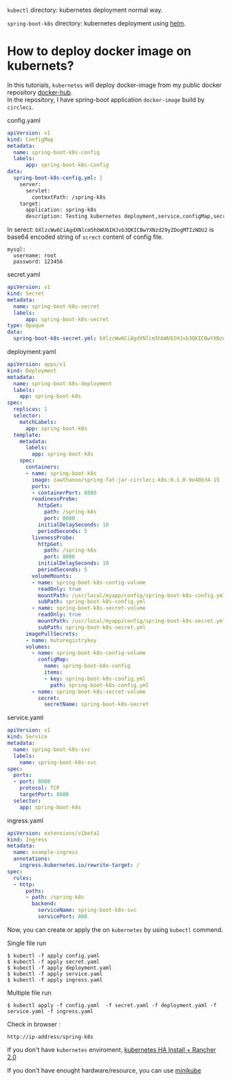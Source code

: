 `kubectl` directory: kubernetes deployment normal way.

`spring-boot-k8s` directory: kubernetes deployment using [helm](https://helm.sh/).

# How to deploy docker image on kubernets?

In this tutorials, `kubernetes` will deploy docker-image from my public docker repository [docker-hub](https://cloud.docker.com/repository/registry-1.docker.io/zawthanoo/spring-fat-jar-circleci-k8s).  
In the repository, I have spring-boot application `docker-image` build by `circleci`.

config.yaml
```yml
apiVersion: v1
kind: ConfigMap
metadata:
  name: spring-boot-k8s-config
  labels:
      app: spring-boot-k8s-config
data:
  spring-boot-k8s-config.yml: |
    server:
      servlet:
        contextPath: /spring-k8s
    target:
      application: spring-k8s
      description: Testing kubernetes deployment,service,configMap,secret,ingress.
```

In serect:
`bXlzcWw6CiAgdXNlcm5hbWU6IHJvb3QKICBwYXNzd29yZDogMTIzNDU2` is base64 encoded string of `screct` content of config file.
```
mysql:
  username: root
  password: 123456
```
secret.yaml
```yml
apiVersion: v1
kind: Secret
metadata:
  name: spring-boot-k8s-secret
  labels:
      app: spring-boot-k8s-secret
type: Opaque
data:
  spring-boot-k8s-secret.yml: bXlzcWw6CiAgdXNlcm5hbWU6IHJvb3QKICBwYXNzd29yZDogMTIzNDU2
```

deployment.yaml
```yml
apiVersion: apps/v1
kind: Deployment
metadata:
  name: spring-boot-k8s-deployment
  labels:
    app: spring-boot-k8s
spec:
  replicas: 1
  selector:
    matchLabels:
      app: spring-boot-k8s
  template:
    metadata:
      labels:
        app: spring-boot-k8s
    spec:
      containers:
      - name: spring-boot-k8s
        image: zawthanoo/spring-fat-jar-circleci-k8s:0.1.0-9e40b34-15
        ports:
        - containerPort: 8080
        readinessProbe:
          httpGet:
            path: /spring-k8s
            port: 8080
          initialDelaySeconds: 10
          periodSeconds: 5
        livenessProbe:
          httpGet:
            path: /spring-k8s
            port: 8080
          initialDelaySeconds: 10
          periodSeconds: 5
        volumeMounts:
        - name: spring-boot-k8s-config-volume
          readOnly: true
          mountPath: /usr/local/myapp/config/spring-boot-k8s-config.yml
          subPath: spring-boot-k8s-config.yml
        - name: spring-boot-k8s-secret-volume
          readOnly: true
          mountPath: /usr/local/myapp/config/spring-boot-k8s-secret.yml
          subPath: spring-boot-k8s-secret.yml
      imagePullSecrets:
      - name: muturegistrykey
      volumes:
        - name: spring-boot-k8s-config-volume
          configMap:
            name: spring-boot-k8s-config
            items:
            - key: spring-boot-k8s-config.yml
              path: spring-boot-k8s-config.yml
        - name: spring-boot-k8s-secret-volume
          secret:
            secretName: spring-boot-k8s-secret
```

service.yaml
```yml
apiVersion: v1
kind: Service
metadata:
  name: spring-boot-k8s-svc
  labels:
    name: spring-boot-k8s-svc
spec:
  ports:
  - port: 8080
    protocol: TCP
    targetPort: 8080
  selector:
    app: spring-boot-k8s
```

ingress.yaml
```yml
apiVersion: extensions/v1beta1
kind: Ingress
metadata:
  name: example-ingress
  annotations:
    ingress.kubernetes.io/rewrite-target: /
spec:
  rules:
  - http:
      paths:
      - path: /spring-k8s
        backend:
          serviceName: spring-boot-k8s-svc
          servicePort: 808
```
Now, you can create or apply the on `kubernetes` by using `kubectl` commend.

Single file run
```
$ kubectl -f apply config.yaml
$ kubectl -f apply secret.yaml
$ kubectl -f apply deployment.yaml
$ kubectl -f apply service.yaml
$ kubectl -f apply ingress.yaml
```

Multiple file run
```
$ kubectl apply -f config.yaml  -f secret.yaml -f deployment.yaml -f service.yaml -f ingress.yaml
```
Check in browser : 
```
http://ip-address/spring-k8s
```
If you don't have `kubernetes` enviroment, [kubernetes HA Install + Rancher 2.0](https://github.com/zawthanoo/setup-rke)

If you don't have enought hardware/resource, you can use [minikube](https://kubernetes.io/docs/tasks/tools/install-minikube/)
